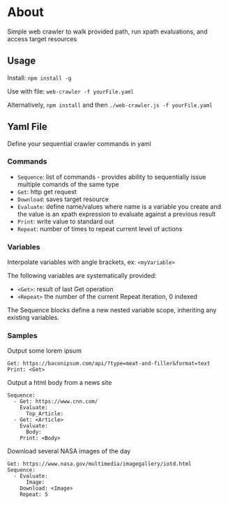 # About
Simple web crawler to walk provided path, run xpath evaluations, and access target resources

## Usage
Install: `npm install -g`

Use with file: `web-crawler -f yourFile.yaml`

Alternatively, `npm install` and then `./web-crawler.js -f yourFile.yaml`

## Yaml File
Define your sequential crawler commands in yaml

### Commands
- `Sequence`: list of commands - provides ability to sequentially issue multiple comands of the same type
- `Get`: http get request
- `Download`: saves target resource
- `Evaluate`: define name/values where name is a variable you create and the value is an xpath expression to evaluate against a previous result
- `Print`: write value to standard out
- `Repeat`: number of times to repeat current level of actions

### Variables
Interpolate variables with angle brackets, ex: `<myVariable>`

The following variables are systematically provided:
- `<Get>`: result of last Get operation
- `<Repeat>` the number of the current Repeat iteration, 0 indexed

The Sequence blocks define a new nested variable scope, inheriting any existing variables.

### Samples
Output some lorem ipsum
```
Get: https://baconipsum.com/api/?type=meat-and-filler&format=text
Print: <Get>
```

Output a html body from a news site
```
Sequence:
  - Get: https://www.cnn.com/
    Evaluate:
      Top_Article: 
  - Get: <Article>
    Evaluate:
      Body:
    Print: <Body>
```

Download several NASA images of the day
```
Get: https://www.nasa.gov/multimedia/imagegallery/iotd.html
Sequence:
  - Evaluate:
      Image: 
    Download: <Image>
    Repeat: 5
```

